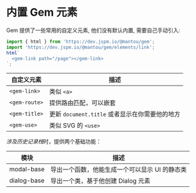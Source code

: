 # 内置 Gem 元素

Gem 提供了一些常用的自定义元素, 他们没有默认内置, 需要自己手动引入:

```js
import { html } from 'https://dev.jspm.io/@mantou/gem';
import 'https://dev.jspm.io/@mantou/gem/elements/link';
html`
  <gem-link path="/page"></gem-link>
`;
```

| 自定义元素    | 描述                                           |
| ------------- | ---------------------------------------------- |
| `<gem-link>`  | 类似 `<a>`                                     |
| `<gem-route>` | 提供路由匹配，可以嵌套                         |
| `<gem-title>` | 更新 `document.title` 或者显示在你需要他的地方 |
| `<gem-use>`   | 类似 SVG 的 `<use>`                            |

*涉及历史记录栈*时，提供两个基础功能：

| 模块        | 描述                                           |
| ----------- | ---------------------------------------------- |
| modal-base  | 导出一个函数，他能生成一个可以显示 UI 的静态类 |
| dialog-base | 导出一个类，基于他创建 Dialog 元素             |
